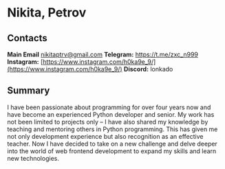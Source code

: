 # Nikita, Petrov

## Contacts

**Main Email** [nikitaptrv@gmail.com](nikitaptrv@gmail.com)
**Telegram:** [https://t.me/zxc_n999 ](https://t.me/zxc_n999)
**Instagram:** [https://www.instagram.com/h0ka9e_9/](https://www.instagram.com/h0ka9e_9/)
**Discord:** lonkado

## Summary

I have been passionate about programming for over four years now and have become an experienced Python developer and senior. My work has not been limited to projects only – I have also shared my knowledge by teaching and mentoring others in Python programming. This has given me not only development experience but also recognition as an effective teacher. Now I have decided to take on a new challenge and delve deeper into the world of web frontend development to expand my skills and learn new technologies. 